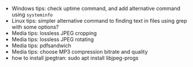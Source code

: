 * Windows tips: check uptime command, and add alternative command using `systeminfo`
* Linux tips: simpler alternative command to finding text in files using grep with some options?
* Media tips: lossless JPEG cropping
* Media tips: lossless JPEG rotating
* Media tips: pdfsandwich
* Media tips: choose MP3 compression bitrate and quality
* how to install jpegtran: sudo apt install libjpeg-progs
